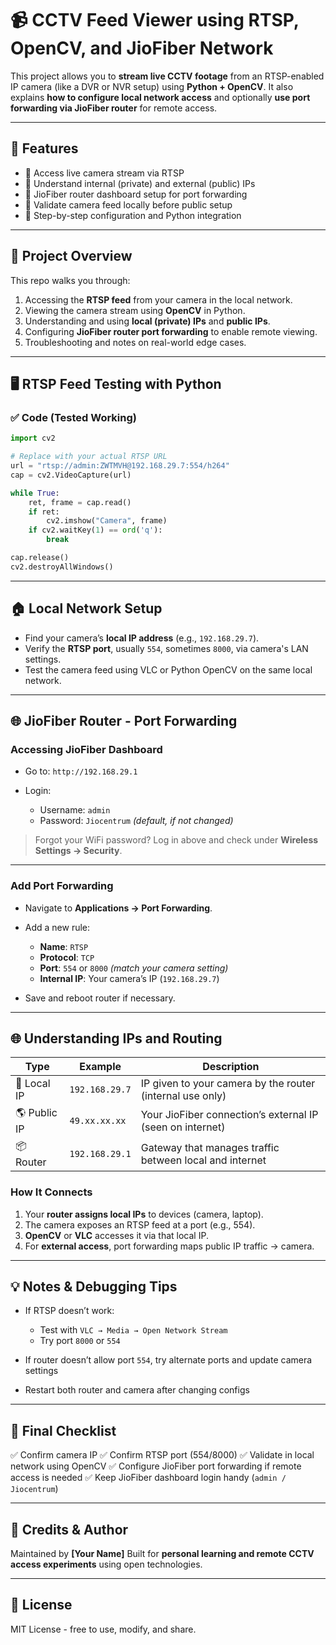 # 📹 CCTV Feed Viewer using RTSP, OpenCV, and JioFiber Network

This project allows you to **stream live CCTV footage** from an RTSP-enabled IP camera (like a DVR or NVR setup) using **Python + OpenCV**. It also explains **how to configure local network access** and optionally **use port forwarding via JioFiber router** for remote access.

---

## 🔧 Features

- 📡 Access live camera stream via RTSP
- 🧠 Understand internal (private) and external (public) IPs
- 📶 JioFiber router dashboard setup for port forwarding
- 🧪 Validate camera feed locally before public setup
- 🧾 Step-by-step configuration and Python integration

---

## 🧠 Project Overview

This repo walks you through:

1. Accessing the **RTSP feed** from your camera in the local network.
2. Viewing the camera stream using **OpenCV** in Python.
3. Understanding and using **local (private) IPs** and **public IPs**.
4. Configuring **JioFiber router port forwarding** to enable remote viewing.
5. Troubleshooting and notes on real-world edge cases.

---

## 🖥️ RTSP Feed Testing with Python

### ✅ Code (Tested Working)

```python
import cv2

# Replace with your actual RTSP URL
url = "rtsp://admin:ZWTMVH@192.168.29.7:554/h264"
cap = cv2.VideoCapture(url)

while True:
    ret, frame = cap.read()
    if ret:
        cv2.imshow("Camera", frame)
    if cv2.waitKey(1) == ord('q'):
        break

cap.release()
cv2.destroyAllWindows()
````

---

## 🏠 Local Network Setup

* Find your camera’s **local IP address** (e.g., `192.168.29.7`).
* Verify the **RTSP port**, usually `554`, sometimes `8000`, via camera's LAN settings.
* Test the camera feed using VLC or Python OpenCV on the same local network.

---

## 🌐 JioFiber Router - Port Forwarding

### Accessing JioFiber Dashboard

* Go to: `http://192.168.29.1`
* Login:

  * Username: `admin`
  * Password: `Jiocentrum` *(default, if not changed)*

> Forgot your WiFi password? Log in above and check under **Wireless Settings → Security**.

---

### Add Port Forwarding

* Navigate to **Applications → Port Forwarding**.
* Add a new rule:

  * **Name**: `RTSP`
  * **Protocol**: `TCP`
  * **Port**: `554` or `8000` *(match your camera setting)*
  * **Internal IP**: Your camera’s IP (`192.168.29.7`)
* Save and reboot router if necessary.

---

## 🌐 Understanding IPs and Routing

| Type         | Example        | Description                                               |
| ------------ | -------------- | --------------------------------------------------------- |
| 📍 Local IP  | `192.168.29.7` | IP given to your camera by the router (internal use only) |
| 🌎 Public IP | `49.xx.xx.xx`  | Your JioFiber connection’s external IP (seen on internet) |
| 📦 Router    | `192.168.29.1` | Gateway that manages traffic between local and internet   |

### How It Connects

1. Your **router assigns local IPs** to devices (camera, laptop).
2. The camera exposes an RTSP feed at a port (e.g., 554).
3. **OpenCV** or **VLC** accesses it via that local IP.
4. For **external access**, port forwarding maps public IP traffic → camera.

---

## 💡 Notes & Debugging Tips

* If RTSP doesn’t work:

  * Test with `VLC → Media → Open Network Stream`
  * Try port `8000` or `554`
* If router doesn’t allow port `554`, try alternate ports and update camera settings
* Restart both router and camera after changing configs

---

## 📌 Final Checklist

✅ Confirm camera IP
✅ Confirm RTSP port (554/8000)
✅ Validate in local network using OpenCV
✅ Configure JioFiber port forwarding if remote access is needed
✅ Keep JioFiber dashboard login handy (`admin / Jiocentrum`)

---

## 🧾 Credits & Author

Maintained by **\[Your Name]**
Built for **personal learning and remote CCTV access experiments** using open technologies.

---

## 📎 License

MIT License - free to use, modify, and share.
